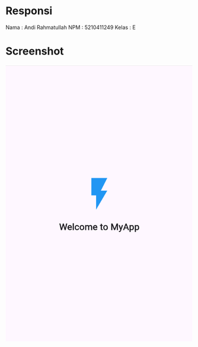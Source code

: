 # Responsi

Nama : Andi Rahmatullah
NPM : 5210411249
Kelas : E

# Screenshot
![Gambar Deskripsi](screenshot/1.png)
